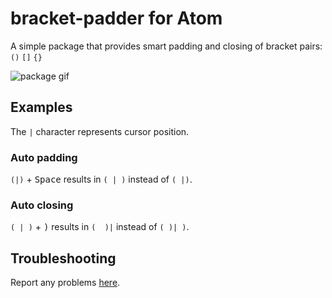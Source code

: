 # bracket-padder for Atom

A simple package that provides smart padding and closing of bracket pairs: `()` `[]` `{}`

![package gif](https://cloud.githubusercontent.com/assets/6108538/20459255/b4bc2310-aeba-11e6-9725-79f310717f0c.gif)

## Examples
The `|` character represents cursor position.

### Auto padding
`(|)` + <kbd>Space</kbd> results in `( | )` instead of `( |)`.

### Auto closing
`( | )` + <kbd>)</kbd> results in `(  )|` instead of `( )| )`.

## Troubleshooting
Report any problems [here](https://github.com/mrwest808/bracket-padder/issues).
